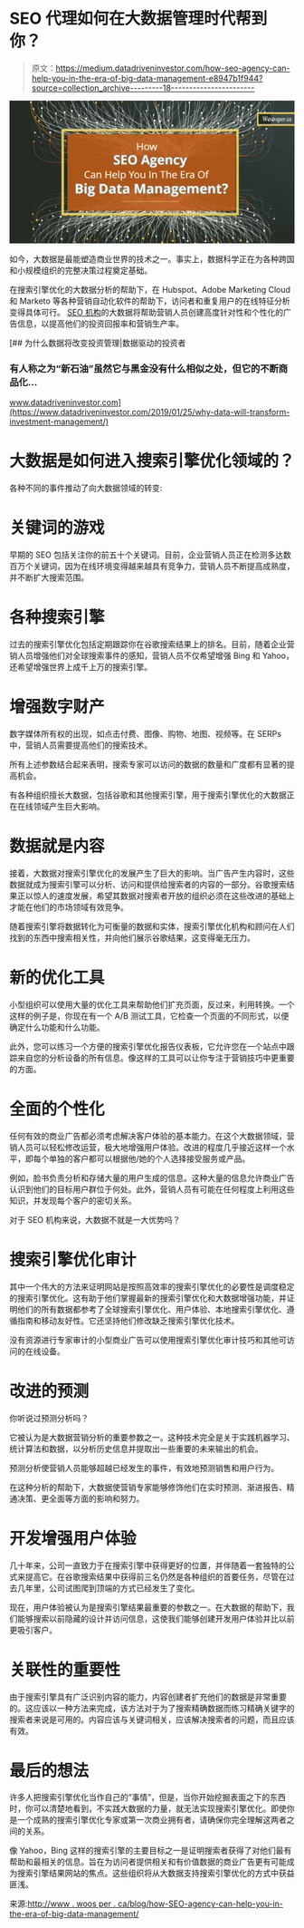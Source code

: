 # SEO 代理如何在大数据管理时代帮到你？

> 原文：<https://medium.datadriveninvestor.com/how-seo-agency-can-help-you-in-the-era-of-big-data-management-e8947b1f944?source=collection_archive---------18----------------------->

![](img/609e4bc821401a67cce20e92eddefdc2.png)

如今，大数据是最能塑造商业世界的技术之一。事实上，数据科学正在为各种跨国和小规模组织的完整决策过程奠定基础。

在搜索引擎优化的大数据分析的帮助下，在 Hubspot、Adobe Marketing Cloud 和 Marketo 等各种营销自动化软件的帮助下，访问者和重复用户的在线特征分析变得具体可行。 [SEO 机构](http://www.woosper.ca/search-engine-optimization.php)的大数据将帮助营销人员创建高度针对性和个性化的广告信息，以提高他们的投资回报率和营销生产率。

[](https://www.datadriveninvestor.com/2019/01/25/why-data-will-transform-investment-management/) [## 为什么数据将改变投资管理|数据驱动的投资者

### 有人称之为“新石油”虽然它与黑金没有什么相似之处，但它的不断商品化…

www.datadriveninvestor.com](https://www.datadriveninvestor.com/2019/01/25/why-data-will-transform-investment-management/) 

# 大数据是如何进入搜索引擎优化领域的？

各种不同的事件推动了向大数据领域的转变:

# 关键词的游戏

早期的 SEO 包括关注你的前五十个关键词。目前，企业营销人员正在检测多达数百万个关键词，因为在线环境变得越来越具有竞争力，营销人员不断提高成熟度，并不断扩大搜索范围。

# 各种搜索引擎

过去的搜索引擎优化包括定期跟踪你在谷歌搜索结果上的排名。目前，随着企业营销人员增强他们对全球搜索事件的感知，营销人员不仅希望增强 Bing 和 Yahoo，还希望增强世界上成千上万的搜索引擎。

# 增强数字财产

数字媒体所有权的出现，如点击付费、图像、购物、地图、视频等。在 SERPs 中，营销人员需要提高他们的搜索技术。

所有上述参数结合起来表明，搜索专家可以访问的数据的数量和广度都有显著的提高机会。

有各种组织擅长大数据，包括谷歌和其他搜索引擎，用于搜索引擎优化的大数据正在在线领域产生巨大影响。

# 数据就是内容

接着，大数据对搜索引擎优化的发展产生了巨大的影响。当广告产生内容时，这些数据就成为搜索引擎可以分析、访问和提供给搜索者的内容的一部分。谷歌搜索结果正以惊人的速度发展，希望其数据对搜索者开放的组织必须在这些改进的基础上才能在他们的市场领域有效竞争。

随着搜索引擎将数据转化为可衡量的数据和实体，搜索引擎优化机构和顾问在人们找到的东西中搜索相关性，并向他们展示谷歌结果，这变得毫无压力。

# 新的优化工具

小型组织可以使用大量的优化工具来帮助他们扩充页面，反过来，利用转换。一个这样的例子是，你现在有一个 A/B 测试工具，它检查一个页面的不同形式，以便确定什么功能和什么功能。

此外，您可以练习一个方便的搜索引擎优化报告仪表板，它允许您在一个站点中跟踪来自您的分析设备的所有信息。像这样的工具可以让你专注于营销技巧中更重要的方面。

# 全面的个性化

任何有效的商业广告都必须考虑解决客户体验的基本能力。在这个大数据领域，营销人员可以轻松修改运营，极大地增强用户体验。改进的程度几乎接近这样一个水平，即每个单独的客户都可以根据他/她的个人选择接受服务或产品。

例如，脸书负责分析和存储大量的用户生成的信息。这种大量的信息允许商业广告认识到他们的目标用户群位于何处。此外，营销人员有可能在任何程度上利用这些知识，并发现每个客户的密切关系。

对于 SEO 机构来说，大数据不就是一大优势吗？

# 搜索引擎优化审计

其中一个伟大的方法来证明网站是按照高效率的搜索引擎优化的必要性是调度稳定的搜索引擎优化。这有助于他们掌握最新的搜索引擎优化和大数据增强功能，并证明他们的所有数据都参考了全球搜索引擎优化、用户体验、本地搜索引擎优化、遵循指南和移动友好性。它还坚持他们修改缺乏搜索引擎优化技术。

没有资源进行专家审计的小型商业广告可以使用搜索引擎优化审计技巧和其他可访问的在线设备。

# 改进的预测

你听说过预测分析吗？

它被认为是大数据营销分析的重要参数之一。这种技术完全是关于实践机器学习、统计算法和数据，以分析历史信息并提取出一些重要的未来输出的机会。

预测分析使营销人员能够超越已经发生的事件，有效地预测销售和用户行为。

在这种分析的帮助下，大数据使营销专家能够修饰他们在实时预测、渐进报告、精通决策、更全面等方面的影响和努力。

# 开发增强用户体验

几十年来，公司一直致力于在搜索引擎中获得更好的位置，并伴随着一套独特的公式来提高它。在谷歌搜索结果中获得前三名仍然是各种组织的首要任务，尽管在过去几年里，公司试图爬到顶端的方式已经发生了变化。

现在，用户体验被认为是搜索引擎结果最重要的参数之一。在大数据的帮助下，我们能够搜索以前隐藏的设计并访问信息，这使我们能够创建开发用户体验并比以前更吸引客户。

# 关联性的重要性

由于搜索引擎具有广泛识别内容的能力，内容创建者扩充他们的数据是非常重要的。这应该以一种方法来完成，该方法对于为了搜索精确数据而练习精确关键字的搜索者来说是可用的。内容应该与关键词相关，应该解决搜索者的问题，而且应该有效。

# 最后的想法

许多人把搜索引擎优化当作自己的“事情”，但是，当你开始挖掘表面之下的东西时，你可以清楚地看到，不实践大数据的力量，就无法实现搜索引擎优化。即使你是一个成熟的搜索引擎优化专家或第一次商业拥有者，请确保你完全理解这两者之间的关系。

像 Yahoo，Bing 这样的搜索引擎的主要目标之一是证明搜索者获得了对他们最有帮助和最相关的信息。旨在为访问者提供相关和有价值数据的商业广告更有可能成为搜索引擎结果网站的焦点。这些组织将从大数据支持搜索引擎优化的方式中获益匪浅。

来源:[http://www . woos per . ca/blog/how-SEO-agency-can-help-you-in-the-era-of-big-data-management/](http://www.woosper.ca/blog/how-seo-agency-can-help-you-in-the-era-of-big-data-management/)